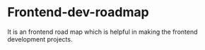 # Frontend-dev-roadmap
It is an frontend road map which is helpful in making the  frontend development projects.
